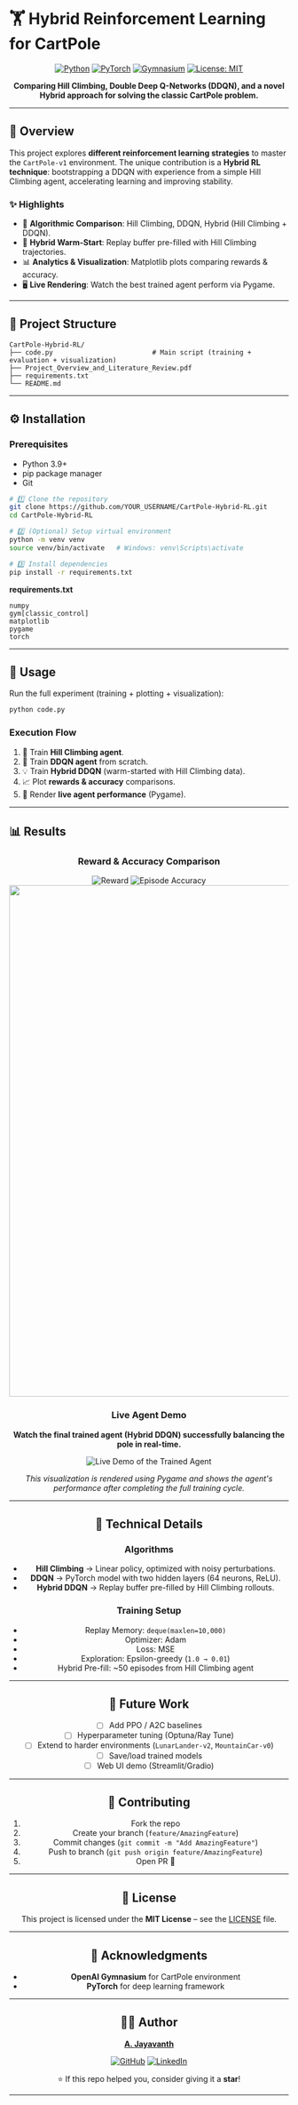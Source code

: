 # 🏋️ Hybrid Reinforcement Learning for CartPole

<div align="center">

[![Python](https://img.shields.io/badge/Python-3.9+-blue?logo=python)](https://www.python.org/)
[![PyTorch](https://img.shields.io/badge/PyTorch-EE4C2C?logo=pytorch\&logoColor=white)](https://pytorch.org/)
[![Gymnasium](https://img.shields.io/badge/Gymnasium-CartPole-green)](https://gymnasium.farama.org/)
[![License: MIT](https://img.shields.io/badge/License-MIT-yellow.svg)](LICENSE)

**Comparing Hill Climbing, Double Deep Q-Networks (DDQN), and a novel Hybrid approach for solving the classic CartPole problem.**

</div>  

---

## 🌟 Overview

This project explores **different reinforcement learning strategies** to master the `CartPole-v1` environment.
The unique contribution is a **Hybrid RL technique**: bootstrapping a DDQN with experience from a simple Hill Climbing agent, accelerating learning and improving stability.

### ✨ Highlights

* 🎯 **Algorithmic Comparison**: Hill Climbing, DDQN, Hybrid (Hill Climbing + DDQN).
* 🚀 **Hybrid Warm-Start**: Replay buffer pre-filled with Hill Climbing trajectories.
* 📊 **Analytics & Visualization**: Matplotlib plots comparing rewards & accuracy.
* 🖥️ **Live Rendering**: Watch the best trained agent perform via Pygame.

---

## 📂 Project Structure

```plaintext
CartPole-Hybrid-RL/
├── code.py                         # Main script (training + evaluation + visualization)
├── Project_Overview_and_Literature_Review.pdf
├── requirements.txt
└── README.md
```

---

## ⚙️ Installation

### Prerequisites

* Python 3.9+
* pip package manager
* Git

```bash
# 1️⃣ Clone the repository
git clone https://github.com/YOUR_USERNAME/CartPole-Hybrid-RL.git
cd CartPole-Hybrid-RL

# 2️⃣ (Optional) Setup virtual environment
python -m venv venv
source venv/bin/activate   # Windows: venv\Scripts\activate

# 3️⃣ Install dependencies
pip install -r requirements.txt
```

**requirements.txt**

```
numpy
gym[classic_control]
matplotlib
pygame
torch
```

---

## 🚀 Usage

Run the full experiment (training + plotting + visualization):

```bash
python code.py
```

### Execution Flow

1. 🧗 Train **Hill Climbing agent**.
2. 🧠 Train **DDQN agent** from scratch.
3. 💡 Train **Hybrid DDQN** (warm-started with Hill Climbing data).
4. 📈 Plot **rewards & accuracy** comparisons.
5. 🎥 Render **live agent performance** (Pygame).

---

## 📊 Results

<div align="center">

### Reward & Accuracy Comparison



![Reward](https://github.com/user-attachments/assets/4d1c4326-d61a-4780-b3b4-c671547a35ba)
![Episode Accuracy](https://github.com/user-attachments/assets/ee541a05-f48d-4cb7-91d1-6ff4856bffc1)
<img width="1673" height="921" alt="Output" src="https://github.com/user-attachments/assets/5356c67d-c90d-4638-8deb-c3982d6af578" />


### Live Agent Demo
<div align="center">

**Watch the final trained agent (Hybrid DDQN) successfully balancing the pole in real-time.**

![Live Demo of the Trained Agent](https://github.com/user-attachments/assets/879d8be0-8ea7-4244-8b6a-d0d68a3515e7)

*This visualization is rendered using Pygame and shows the agent's performance after completing the full training cycle.*

</div>

---

## 🧠 Technical Details

### Algorithms

* **Hill Climbing** → Linear policy, optimized with noisy perturbations.
* **DDQN** → PyTorch model with two hidden layers (64 neurons, ReLU).
* **Hybrid DDQN** → Replay buffer pre-filled by Hill Climbing rollouts.

### Training Setup

* Replay Memory: `deque(maxlen=10,000)`
* Optimizer: Adam
* Loss: MSE
* Exploration: Epsilon-greedy (`1.0 → 0.01`)
* Hybrid Pre-fill: \~50 episodes from Hill Climbing agent

---

## 🔮 Future Work

* [ ] Add PPO / A2C baselines
* [ ] Hyperparameter tuning (Optuna/Ray Tune)
* [ ] Extend to harder environments (`LunarLander-v2`, `MountainCar-v0`)
* [ ] Save/load trained models
* [ ] Web UI demo (Streamlit/Gradio)

---

## 🤝 Contributing

1. Fork the repo
2. Create your branch (`feature/AmazingFeature`)
3. Commit changes (`git commit -m "Add AmazingFeature"`)
4. Push to branch (`git push origin feature/AmazingFeature`)
5. Open PR 🚀

---

## 📄 License

This project is licensed under the **MIT License** – see the [LICENSE](LICENSE) file.

---

## 🙏 Acknowledgments

* **OpenAI Gymnasium** for CartPole environment
* **PyTorch** for deep learning framework

---

## 👨‍💻 Author

<div align="center">

**[A. Jayavanth](https://github.com/jayavanth18)**

[![GitHub](https://img.shields.io/badge/GitHub-jayavanth18-black?logo=github)](https://github.com/jayavanth18)
[![LinkedIn](https://img.shields.io/badge/LinkedIn-Connect-blue?logo=linkedin)](https://www.linkedin.com/in/jayavanth18/)

⭐ If this repo helped you, consider giving it a **star**!

</div>  

---
